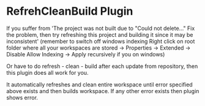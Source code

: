 # RefrehCleanBuild Plugin

If you suffer from 'The project was not built due to "Could not delete..." Fix the problem, then try refreshing this project and building it since it may be inconsistent' (remember to switch off windows indexing Right click on root folder where all your workspaces are stored -> Properties -> Extended -> Disable Allow Indexing -> Apply recursively if you on windows)

Or have to do refresh - clean - build after each update from repository, then this plugin does all work for you.

It automatically refreshes and clean entire workspace until error specified above exists and then builds workspace.
If any other error exists then plugin shows error.